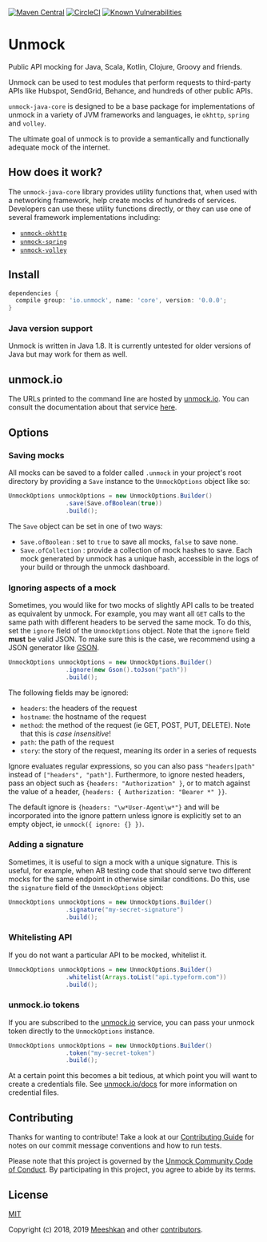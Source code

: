 [![Maven Central](https://maven-badges.herokuapp.com/maven-central/io.unmock/core/badge.svg)](https://maven-badges.herokuapp.com/maven-central/io.unmock/core)
[![CircleCI](https://circleci.com/gh/unmock/unmock-java-core.svg?style=svg)](https://circleci.com/gh/unmock/unmock-java-core)
[![Known Vulnerabilities](https://snyk.io/test/github/unmock/unmock-java-core/badge.svg?targetFile=build.gradle)](https://snyk.io/test/github/unmock/unmock-java-core?targetFile=build.gradle)

# Unmock

Public API mocking for Java, Scala, Kotlin, Clojure, Groovy and friends.

Unmock can be used to test modules that perform requests to third-party APIs like Hubspot, SendGrid, Behance, and hundreds of other public APIs.

`unmock-java-core` is designed to be a base package for implementations of unmock in a variety of JVM frameworks and languages, ie `okhttp`, `spring` and `volley`.

The ultimate goal of unmock is to provide a semantically and functionally adequate mock of the internet.

## How does it work?

The `unmock-java-core` library provides utility functions that, when used with a networking framework, help create mocks of hundreds of services.  Developers can use these utility functions directly, or they can use one of several framework implementations including:

- [`unmock-okhttp`](https://github.com/unmock/unmock-okhttp)
- [`unmock-spring`](https://github.com/unmock/unmock-spring)
- [`unmock-volley`](https://github.com/unmock/unmock-volley)

## Install

```gradle
dependencies {
  compile group: 'io.unmock', name: 'core', version: '0.0.0';
}
```

### Java version support

Unmock is written in Java 1.8.  It is currently untested for older versions of Java but may work for them as well.

## unmock.io

The URLs printed to the command line are hosted by [unmock.io](https://www.unmock.io).  You can consult the documentation about that service [here](https://www.unmock.io/docs).

## Options

### Saving mocks

All mocks can be saved to a folder called `.unmock` in your project's root directory by providing a `Save` instance to the `UnmockOptions` object like so:

```java
UnmockOptions unmockOptions = new UnmockOptions.Builder()
                .save(Save.ofBoolean(true))
                .build();
```

The `Save` object can be set in one of two ways:

- `Save.ofBoolean` : set to `true` to save all mocks, `false` to save none.
- `Save.ofCollection` : provide a collection of mock hashes to save.  Each mock generated by unmock has a unique hash, accessible in the logs of your build or through the unmock dashboard.

### Ignoring aspects of a mock

Sometimes, you would like for two mocks of slightly API calls to be treated as equivalent by unmock.  For example, you may want all `GET` calls to the same path with different headers to be served the same mock.  To do this, set the `ignore` field of the `UnmockOptions` object.  Note that the `ignore` field **must** be valid JSON.  To make sure this is the case, we recommend using a JSON generator like [GSON](https://github.com/google/gson).

```java
UnmockOptions unmockOptions = new UnmockOptions.Builder()
                .ignore(new Gson().toJson("path"))
                .build();
```

The following fields may be ignored:

* `headers`: the headers of the request
* `hostname`: the hostname of the request
* `method`: the method of the request (ie GET, POST, PUT, DELETE). Note that this is *case insensitive*!
* `path`: the path of the request
* `story`: the story of the request, meaning its order in a series of requests

Ignore evaluates regular expressions, so you can also pass
`"headers|path"` instead of `["headers", "path"]`.  Furthermore,
to ignore nested headers, pass an object such as
`{headers: "Authorization" }`, or to match against the value of
a header, `{headers: { Authorization: "Bearer *" }}`.

The default ignore is `{headers: "\w*User-Agent\w*"}` and will be incorporated into the ignore pattern unless ignore is explicitly set to an empty object, ie `unmock({ ignore: {} })`.

### Adding a signature

Sometimes, it is useful to sign a mock with a unique signature.  This is useful, for example, when AB testing code that should serve two different mocks for the same endpoint in otherwise similar conditions.  Do this, use the `signature` field of the `UnmockOptions` object:

```java
UnmockOptions unmockOptions = new UnmockOptions.Builder()
                .signature("my-secret-signature")
                .build();
```

### Whitelisting API

If you do not want a particular API to be mocked, whitelist it.

```java
UnmockOptions unmockOptions = new UnmockOptions.Builder()
                .whitelist(Arrays.toList("api.typeform.com"))
                .build();
```

### unmock.io tokens

If you are subscribed to the [unmock.io](https://www.unmock.io) service, you can pass your unmock token directly to the `UnmockOptions` instance.

```java
UnmockOptions unmockOptions = new UnmockOptions.Builder()
                .token("my-secret-token")
                .build();
```

At a certain point this becomes a bit tedious, at which point you will want to create a credentials file.  See [unmock.io/docs](https://www.unmock.io/docs) for more information on credential files.

## Contributing

Thanks for wanting to contribute! Take a look at our [Contributing Guide](CONTRIBUTING.md) for notes on our commit message conventions and how to run tests.

Please note that this project is governed by the [Unmock Community Code of Conduct](https://github.com/unmock/code-of-conduct). By participating in this project, you agree to abide by its terms.

## License

[MIT](LICENSE)

Copyright (c) 2018‚ 2019 [Meeshkan](http://meeshkan.com) and other [contributors](https://github.com/unmock/unmock-js/graphs/contributors).
